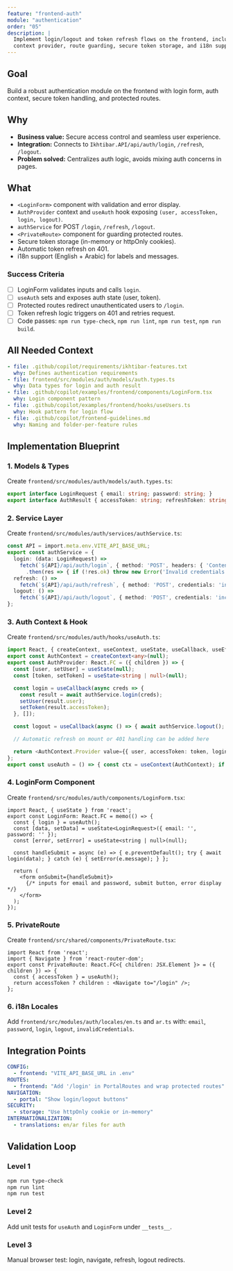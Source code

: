 ```yaml
---
feature: "frontend-auth"
module: "authentication"
order: "05"
description: |
  Implement login/logout and token refresh flows on the frontend, including UI components, hooks,
  context provider, route guarding, secure token storage, and i18n support.
---
```


## Goal
Build a robust authentication module on the frontend with login form, auth context, secure token handling, and protected routes.

## Why
- **Business value:** Secure access control and seamless user experience.
- **Integration:** Connects to `Ikhtibar.API/api/auth/login`, `/refresh`, `/logout`.
- **Problem solved:** Centralizes auth logic, avoids mixing auth concerns in pages.

## What
- `<LoginForm>` component with validation and error display.
- `AuthProvider` context and `useAuth` hook exposing `(user, accessToken, login, logout)`.
- `authService` for POST `/login`, `/refresh`, `/logout`.
- `<PrivateRoute>` component for guarding protected routes.
- Secure token storage (in-memory or httpOnly cookies).
- Automatic token refresh on 401.
- i18n support (English + Arabic) for labels and messages.

### Success Criteria
- [ ] LoginForm validates inputs and calls `login`.
- [ ] `useAuth` sets and exposes auth state (user, token).
- [ ] Protected routes redirect unauthenticated users to `/login`.
- [ ] Token refresh logic triggers on 401 and retries request.
- [ ] Code passes: `npm run type-check`, `npm run lint`, `npm run test`, `npm run build`.

## All Needed Context
```yaml
- file: .github/copilot/requirements/ikhtibar-features.txt
  why: Defines authentication requirements
- file: frontend/src/modules/auth/models/auth.types.ts
  why: Data types for login and auth result
- file: .github/copilot/examples/frontend/components/LoginForm.tsx
  why: Login component pattern
- file: .github/copilot/examples/frontend/hooks/useUsers.ts
  why: Hook pattern for login flow
- file: .github/copilot/frontend-guidelines.md
  why: Naming and folder-per-feature rules
``` 

## Implementation Blueprint

### 1. Models & Types
Create `frontend/src/modules/auth/models/auth.types.ts`:
```typescript
export interface LoginRequest { email: string; password: string; }
export interface AuthResult { accessToken: string; refreshToken: string; user: { id: string; fullName: string; email: string; roles: string[]; }; }
```

### 2. Service Layer
Create `frontend/src/modules/auth/services/authService.ts`:
```typescript
const API = import.meta.env.VITE_API_BASE_URL;
export const authService = {
  login: (data: LoginRequest) =>
    fetch(`${API}/api/auth/login`, { method: 'POST', headers: { 'Content-Type': 'application/json' }, body: JSON.stringify(data) })
      .then(res => { if (!res.ok) throw new Error('Invalid credentials'); return res.json() as Promise<AuthResult>; }),
  refresh: () =>
    fetch(`${API}/api/auth/refresh`, { method: 'POST', credentials: 'include' }).then(res => res.json() as Promise<AuthResult>),
  logout: () =>
    fetch(`${API}/api/auth/logout`, { method: 'POST', credentials: 'include' }).then(res => { if (!res.ok) throw new Error('Logout failed'); }),
};
```

### 3. Auth Context & Hook
Create `frontend/src/modules/auth/hooks/useAuth.ts`:
```typescript
import React, { createContext, useContext, useState, useCallback, useEffect } from 'react';
export const AuthContext = createContext<any>(null);
export const AuthProvider: React.FC = ({ children }) => {
  const [user, setUser] = useState(null);
  const [token, setToken] = useState<string | null>(null);

  const login = useCallback(async creds => {
    const result = await authService.login(creds);
    setUser(result.user);
    setToken(result.accessToken);
  }, []);

  const logout = useCallback(async () => { await authService.logout(); setUser(null); setToken(null); }, []);

  // Automatic refresh on mount or 401 handling can be added here

  return <AuthContext.Provider value={{ user, accessToken: token, login, logout }}>{children}</AuthContext.Provider>;
};
export const useAuth = () => { const ctx = useContext(AuthContext); if (!ctx) throw new Error('useAuth must be used within AuthProvider'); return ctx; };
```

### 4. LoginForm Component
Create `frontend/src/modules/auth/components/LoginForm.tsx`:
```tsx
import React, { useState } from 'react';
export const LoginForm: React.FC = memo(() => {
  const { login } = useAuth();
  const [data, setData] = useState<LoginRequest>({ email: '', password: '' });
  const [error, setError] = useState<string | null>(null);

  const handleSubmit = async (e) => { e.preventDefault(); try { await login(data); } catch (e) { setError(e.message); } };

  return (
    <form onSubmit={handleSubmit}>
      {/* inputs for email and password, submit button, error display */}
    </form>
  );
});
```

### 5. PrivateRoute
Create `frontend/src/shared/components/PrivateRoute.tsx`:
```tsx
import React from 'react';
import { Navigate } from 'react-router-dom';
export const PrivateRoute: React.FC<{ children: JSX.Element }> = ({ children }) => {
  const { accessToken } = useAuth();
  return accessToken ? children : <Navigate to="/login" />;
};
```

### 6. i18n Locales
Add `frontend/src/modules/auth/locales/en.ts` and `ar.ts` with: `email`, `password`, `login`, `logout`, `invalidCredentials`.

## Integration Points
```yaml
CONFIG:
  - frontend: "VITE_API_BASE_URL in .env"
ROUTES:
  - frontend: "Add '/login' in PortalRoutes and wrap protected routes"
NAVIGATION:
  - portal: "Show login/logout buttons"
SECURITY:
  - storage: "Use httpOnly cookie or in-memory"
INTERNATIONALIZATION:
  - translations: en/ar files for auth
``` 

## Validation Loop
### Level 1
```powershell
npm run type-check
npm run lint
npm run test
```
### Level 2
Add unit tests for `useAuth` and `LoginForm` under `__tests__`.
### Level 3
Manual browser test: login, navigate, refresh, logout redirects.
